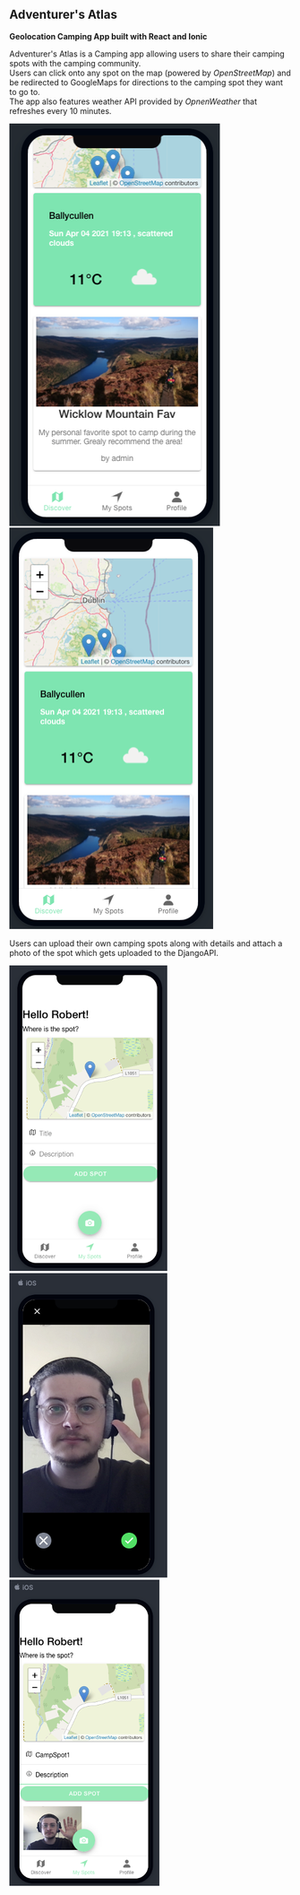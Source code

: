 ## Adventurer's Atlas

**Geolocation Camping App built with React and Ionic**

Adventurer's Atlas is a Camping app allowing users to share their camping spots with the camping community.  
Users can click onto any spot on the map (powered by *OpenStreetMap*) and be redirected to GoogleMaps for directions to the camping spot they want to go to.  
The app also features weather API provided by *OpnenWeather* that refreshes every 10 minutes.  

<div>
<img src="images/Picture%201.png">
<img src="images/Picture2.png">
</div>

Users can upload their own camping spots along with details and attach a photo of the spot which gets uploaded to the DjangoAPI.

<div>
<img src="images/Spot1.png">
<img src="images/Spot2.png">
<img src="images/Spot3.png">
</div>
